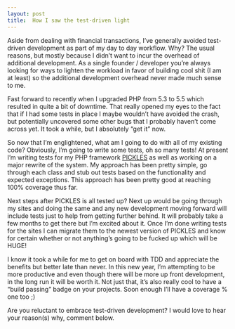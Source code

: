 ```yaml
---
layout: post
title:  How I saw the test-driven light
---
```


Aside from dealing with financial transactions, I’ve generally avoided test-driven development as part of my day to day workflow. Why? The usual reasons, but mostly because I didn’t want to incur the overhead of additional development. As a single founder / developer you’re always looking for ways to lighten the workload in favor of building cool shit (I am at least) so the additional development overhead never made much sense to me.

Fast forward to recently when I upgraded PHP from 5.3 to 5.5 which resulted in quite a bit of downtime. That really opened my eyes to the fact that if I had some tests in place I maybe wouldn’t have avoided the crash, but potentially uncovered some other bugs that I probably haven’t come across yet. It took a while, but I absolutely “get it” now.

So now that I’m englightened, what am I going to do with all of my existing code? Obviously, I’m going to write some tests, oh so many tests! At present I’m writing tests for my PHP framework [PICKLES](https://github.com/joshtronic/pickles) as well as working on a major rewrite of the system. My approach has been pretty simple, go through each class and stub out tests based on the functionality and expected exceptions. This approach has been pretty good at reaching 100% coverage thus far.

Next steps after PICKLES is all tested up? Next up would be going through my sites and doing the same and any new development moving forward will include tests just to help from getting further behind. It will probably take a few months to get there but I’m excited about it. Once I’m done writing tests for the sites I can migrate them to the newest version of PICKLES and know for certain whether or not anything’s going to be fucked up which will be HUGE!

I know it took a while for me to get on board with TDD and appreciate the benefits but better late than never. In this new year, I’m attempting to be more productive and even though there will be more up front development, in the long run it will be worth it. Not just that, it’s also really cool to have a “build passing” badge on your projects. Soon enough I’ll have a coverage % one too ;)

Are you reluctant to embrace test-driven development? I would love to hear your reason(s) why, comment below. 
